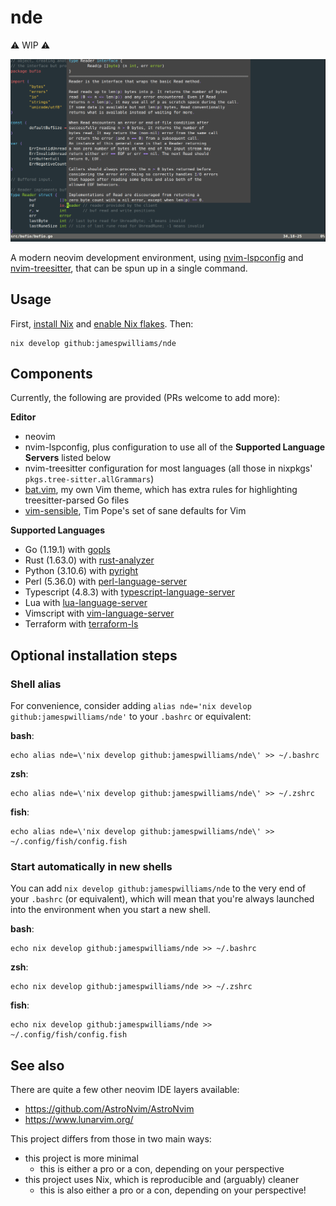 # nde

⚠️ WIP ⚠️ 

[![asciicast](https://raw.githubusercontent.com/jamespwilliams/nde/feccaff84707d39cfe3843ad5fe12992cd279979/nde.png)](https://asciinema.org/a/498457)

A modern neovim development environment, using
[nvim-lspconfig](https://github.com/neovim/nvim-lspconfig) and
[nvim-treesitter](https://github.com/nvim-treesitter/nvim-treesitter), that can
be spun up in a single command.

## Usage

First,
[install Nix](https://nix.dev/tutorials/install-nix) and [enable Nix
flakes](https://nixos.wiki/wiki/Flakes#Installing_flakes). Then:

```
nix develop github:jamespwilliams/nde
```

## Components

Currently, the following are provided (PRs welcome to add more):

**Editor**

* neovim
* nvim-lspconfig, plus configuration to use all of the **Supported Language
  Servers** listed below
* nvim-treesitter configuration for most languages (all those in nixpkgs'
  `pkgs.tree-sitter.allGrammars`)
* [bat.vim](https://github.com/jamespwilliams/bat.vim), my own Vim theme, which
  has extra rules for highlighting treesitter-parsed Go files
* [vim-sensible](https://github.com/tpope/vim-sensible), Tim Pope's set of sane
  defaults for Vim

**Supported Languages**

* Go (1.19.1) with [gopls](https://pkg.go.dev/golang.org/x/tools/gopls)
* Rust (1.63.0) with [rust-analyzer](https://rust-analyzer.github.io/)
* Python (3.10.6) with [pyright](https://github.com/microsoft/pyright)
* Perl (5.36.0) with [perl-language-server](https://github.com/FractalBoy/perl-language-server)
* Typescript (4.8.3) with [typescript-language-server](https://github.com/typescript-language-server/typescript-language-server)
* Lua with [lua-language-server](https://github.com/sumneko/lua-language-server)
* Vimscript with [vim-language-server](https://github.com/iamcco/vim-language-server)
* Terraform with [terraform-ls](https://github.com/hashicorp/terraform-ls)

## Optional installation steps

### Shell alias

For convenience, consider adding `alias nde='nix develop github:jamespwilliams/nde'`
to your `.bashrc` or equivalent:

**bash**:

```
echo alias nde=\'nix develop github:jamespwilliams/nde\' >> ~/.bashrc
```

**zsh**:

```
echo alias nde=\'nix develop github:jamespwilliams/nde\' >> ~/.zshrc
```

**fish**:

```
echo alias nde=\'nix develop github:jamespwilliams/nde\' >> ~/.config/fish/config.fish
```

### Start automatically in new shells

You can add `nix develop github:jamespwilliams/nde` to the very end of your
`.bashrc` (or equivalent), which will mean that you're always launched into the
environment when you start a new shell.

**bash**:

```
echo nix develop github:jamespwilliams/nde >> ~/.bashrc
```

**zsh**:

```
echo nix develop github:jamespwilliams/nde >> ~/.zshrc
```

**fish**:

```
echo nix develop github:jamespwilliams/nde >> ~/.config/fish/config.fish
```

## See also

There are quite a few other neovim IDE layers available:

* https://github.com/AstroNvim/AstroNvim
* https://www.lunarvim.org/

This project differs from those in two main ways:

* this project is more minimal
   * this is either a pro or a con, depending on your perspective
* this project uses Nix, which is reproducible and (arguably) cleaner
   * this is also either a pro or a con, depending on your perspective!
